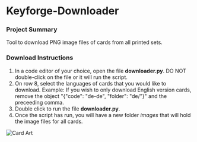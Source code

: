 # Keyforge-Downloader

### Project Summary
Tool to download PNG image files of cards from all printed sets.

### Download Instructions
1.  In a code editor of your choice, open the file **downloader.py**.  DO NOT double-click on the file or it will run the script.
2. On row 8, select the languages of cards that you would like to download.  Example:  If you wish to only download English version cards, remove the object "{"code": "de-de", "folder": "de/"}" and the preceeding comma.  
3.  Double click to run the file **downloader.py**.
4.  Once the script has run, you will have a new folder *images* that will hold the image files for all cards.

![Card Art](https://cdn.keyforgegame.com/media/card_front/en/435_003_7558PM9XQ48P_en.png)
